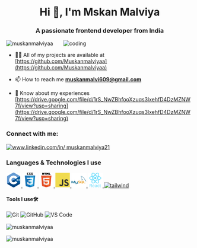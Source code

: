 <h1 align="center">Hi 👋, I'm Mskan Malviya</h1>
<h3 align="center">A passionate frontend developer from India</h3>

<img align="right" alt="coding" width="350" src="https://media.tenor.com/IF2JdxzmyN4AAAAi/coding-girl.gif">

<p align="left"> <img src="https://komarev.com/ghpvc/?username=muskanmalviyaa&label=Profile%20views&color=0e75b6&style=flat" alt="muskanmalviyaa" /> </p>

- 👨‍💻 All of my projects are available at [https://github.com/Muskanmalviyaa](https://github.com/Muskanmalviyaa)

- 📫 How to reach me **muskanmalvi609@gmail.com**

- 📄 Know about my experiences [https://drive.google.com/file/d/1rS_NwZBhfooXzuqs3lxehfD4DzMZNW7f/view?usp=sharing](https://drive.google.com/file/d/1rS_NwZBhfooXzuqs3lxehfD4DzMZNW7f/view?usp=sharing)

<h3 align="left">Connect with me:</h3>
<p align="left">
  
<a href="https://linkedin.com/in/www.linkedin.com/in/ muskanmalviya21" target="blank"><img align="center" src="https://raw.githubusercontent.com/rahuldkjain/github-profile-readme-generator/master/src/images/icons/Social/linked-in-alt.svg" alt="www.linkedin.com/in/ muskanmalviya21" height="30" width="40" /></a>
</p>



<h3 align="left">Languages & Technologies I use
</h3>
<p align="left"> </a> 
<a href="https://www.w3schools.com/cpp/" target="_blank" rel="noreferrer"> <img src="https://raw.githubusercontent.com/devicons/devicon/master/icons/cplusplus/cplusplus-original.svg" alt="cplusplus" width="40" height="40"/> </a> 
<a href="https://www.w3schools.com/css/" target="_blank" rel="noreferrer"> <img src="https://raw.githubusercontent.com/devicons/devicon/master/icons/css3/css3-original-wordmark.svg" alt="css3" width="40" height="40"/> </a>
<a href="https://www.w3.org/html/" target="_blank" rel="noreferrer"> <img src="https://raw.githubusercontent.com/devicons/devicon/master/icons/html5/html5-original-wordmark.svg" alt="html5" width="40" height="40"/> </a>
<a href="https://developer.mozilla.org/en-US/docs/Web/JavaScript" target="_blank" rel="noreferrer"> <img src="https://raw.githubusercontent.com/devicons/devicon/master/icons/javascript/javascript-original.svg" alt="javascript" width="40" height="40"/> </a>
<a href="https://www.mysql.com/" target="_blank" rel="noreferrer"> <img src="https://raw.githubusercontent.com/devicons/devicon/master/icons/mysql/mysql-original-wordmark.svg" alt="mysql" width="40" height="40"/> </a>
<a href="https://reactjs.org/" target="_blank" rel="noreferrer"> <img src="https://raw.githubusercontent.com/devicons/devicon/master/icons/react/react-original-wordmark.svg" alt="react" width="40" height="40"/> </a> 
<a href="https://tailwindcss.com/" target="_blank" rel="noreferrer"> <img src="https://www.vectorlogo.zone/logos/tailwindcss/tailwindcss-icon.svg" alt="tailwind" width="40" height="40"/> </a> </p>

#### Tools I use🛠
![Git](https://img.shields.io/badge/-Git-%23F05032?style=flat&logo=git&logoColor=%23ffffff)
![GitHub](https://img.shields.io/badge/-GitHub-181717?style=flat&logo=github)
![VS Code](http://img.shields.io/badge/-VS%20Code-007ACC?style=flat&logo=visual-studio-code&logoColor=ffffff)


<p><img align="center" src="https://github-readme-stats.vercel.app/api/top-langs?username=muskanmalviyaa&show_icons=true&locale=en&layout=compact" alt="muskanmalviyaa" /></p>

<p><img align="center" src="https://github-readme-streak-stats.herokuapp.com/?user=muskanmalviyaa&" alt="muskanmalviyaa" /></p>
